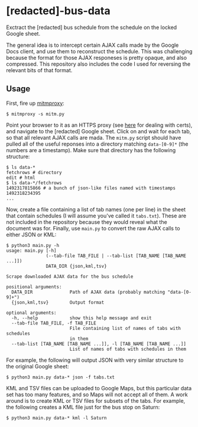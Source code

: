 # [redacted]-bus-data

Exctract the [redacted] bus schedule from the schedule on the locked Google sheet.

The general idea is to intercept certain AJAX calls made by the Google Docs client,
and use them to reconstruct the schedule.
This was challenging because the format for those AJAX responeses is pretty opaque, and also compressed.
This repository also includes the code I used for reversing the relevant bits of that format.

## Usage

First, fire up [mitmproxy](https://mitmproxy.org/):

```
$ mitmproxy -s mitm.py
```

Point your browser to it as an HTTPS proxy (see [here](http://docs.mitmproxy.org/en/latest/certinstall.html) for dealing with certs),
and navigate to the [redacted] Google sheet.
Click on and wait for each tab, so that all relevant AJAX calls are mada.
The `mitm.py` script should have pulled all of the useful reponses into a directory matching `data-[0-9]*` (the numbers are a timestamp).
Make sure that directory has the following structure:

```
$ ls data-*
fetchrows # directory
edit # html
$ ls data-*/fetchrows
1492317815866 # a bunch of json-like files named with timestamps
1492318234395
...
```

Now, create a file containing a list of tab names (one per line) in the sheet that contain schedules (I will assume you've called it `tabs.txt`).
These are not included in the repository because they would reveal what the document was for.
Finally, use `main.py` to convert the raw AJAX calls to either JSON or KML:

```
$ python3 main.py -h
usage: main.py [-h]
               (--tab-file TAB_FILE | --tab-list [TAB_NAME [TAB_NAME ...]])
               DATA_DIR {json,kml,tsv}

Scrape downloaded AJAX data for the bus schedule

positional arguments:
  DATA_DIR              Path of AJAX data (probably matching "data-[0-9]+")
  {json,kml,tsv}        Output format

optional arguments:
  -h, --help            show this help message and exit
  --tab-file TAB_FILE, -f TAB_FILE
                        File containing list of names of tabs with schedules
                        in them
  --tab-list [TAB_NAME [TAB_NAME ...]], -l [TAB_NAME [TAB_NAME ...]]
                        List of names of tabs with schedules in them
```

For example, the following will output JSON with very similar structure to the original Google sheet:
```
$ python3 main.py data-* json -f tabs.txt
```
KML and TSV files can be uploaded to Google Maps, but this particular data set has too many features,
and so Maps will not accept all of them.
A work around is to create KML or TSV files for subsets of the tabs.
For example, the following creates a KML file just for the bus stop on Saturn:
```
$ python3 main.py data-* kml -l Saturn
```

